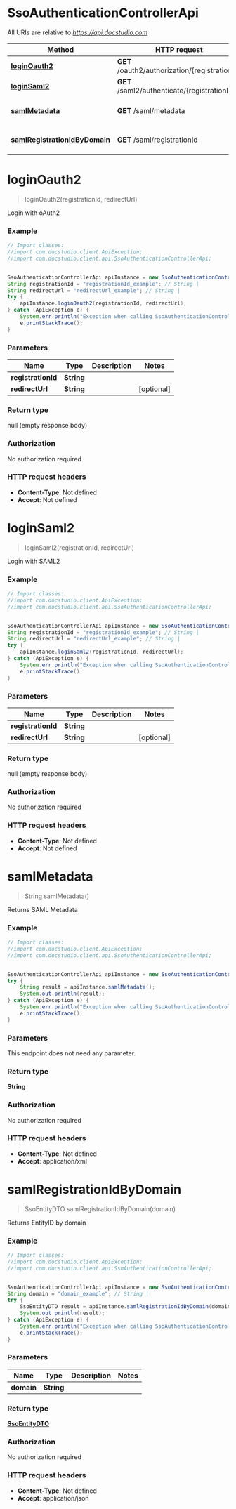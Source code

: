 # SsoAuthenticationControllerApi

All URIs are relative to *https://api.docstudio.com*

Method | HTTP request | Description
------------- | ------------- | -------------
[**loginOauth2**](SsoAuthenticationControllerApi.md#loginOauth2) | **GET** /oauth2/authorization/{registrationId} | Login with oAuth2
[**loginSaml2**](SsoAuthenticationControllerApi.md#loginSaml2) | **GET** /saml2/authenticate/{registrationId} | Login with SAML2
[**samlMetadata**](SsoAuthenticationControllerApi.md#samlMetadata) | **GET** /saml/metadata | Returns SAML Metadata
[**samlRegistrationIdByDomain**](SsoAuthenticationControllerApi.md#samlRegistrationIdByDomain) | **GET** /saml/registrationId | Returns EntityID by domain

<a name="loginOauth2"></a>
# **loginOauth2**
> loginOauth2(registrationId, redirectUrl)

Login with oAuth2

### Example
```java
// Import classes:
//import com.docstudio.client.ApiException;
//import com.docstudio.client.api.SsoAuthenticationControllerApi;


SsoAuthenticationControllerApi apiInstance = new SsoAuthenticationControllerApi();
String registrationId = "registrationId_example"; // String | 
String redirectUrl = "redirectUrl_example"; // String | 
try {
    apiInstance.loginOauth2(registrationId, redirectUrl);
} catch (ApiException e) {
    System.err.println("Exception when calling SsoAuthenticationControllerApi#loginOauth2");
    e.printStackTrace();
}
```

### Parameters

Name | Type | Description  | Notes
------------- | ------------- | ------------- | -------------
 **registrationId** | **String**|  |
 **redirectUrl** | **String**|  | [optional]

### Return type

null (empty response body)

### Authorization

No authorization required

### HTTP request headers

 - **Content-Type**: Not defined
 - **Accept**: Not defined

<a name="loginSaml2"></a>
# **loginSaml2**
> loginSaml2(registrationId, redirectUrl)

Login with SAML2

### Example
```java
// Import classes:
//import com.docstudio.client.ApiException;
//import com.docstudio.client.api.SsoAuthenticationControllerApi;


SsoAuthenticationControllerApi apiInstance = new SsoAuthenticationControllerApi();
String registrationId = "registrationId_example"; // String | 
String redirectUrl = "redirectUrl_example"; // String | 
try {
    apiInstance.loginSaml2(registrationId, redirectUrl);
} catch (ApiException e) {
    System.err.println("Exception when calling SsoAuthenticationControllerApi#loginSaml2");
    e.printStackTrace();
}
```

### Parameters

Name | Type | Description  | Notes
------------- | ------------- | ------------- | -------------
 **registrationId** | **String**|  |
 **redirectUrl** | **String**|  | [optional]

### Return type

null (empty response body)

### Authorization

No authorization required

### HTTP request headers

 - **Content-Type**: Not defined
 - **Accept**: Not defined

<a name="samlMetadata"></a>
# **samlMetadata**
> String samlMetadata()

Returns SAML Metadata

### Example
```java
// Import classes:
//import com.docstudio.client.ApiException;
//import com.docstudio.client.api.SsoAuthenticationControllerApi;


SsoAuthenticationControllerApi apiInstance = new SsoAuthenticationControllerApi();
try {
    String result = apiInstance.samlMetadata();
    System.out.println(result);
} catch (ApiException e) {
    System.err.println("Exception when calling SsoAuthenticationControllerApi#samlMetadata");
    e.printStackTrace();
}
```

### Parameters
This endpoint does not need any parameter.

### Return type

**String**

### Authorization

No authorization required

### HTTP request headers

 - **Content-Type**: Not defined
 - **Accept**: application/xml

<a name="samlRegistrationIdByDomain"></a>
# **samlRegistrationIdByDomain**
> SsoEntityDTO samlRegistrationIdByDomain(domain)

Returns EntityID by domain

### Example
```java
// Import classes:
//import com.docstudio.client.ApiException;
//import com.docstudio.client.api.SsoAuthenticationControllerApi;


SsoAuthenticationControllerApi apiInstance = new SsoAuthenticationControllerApi();
String domain = "domain_example"; // String | 
try {
    SsoEntityDTO result = apiInstance.samlRegistrationIdByDomain(domain);
    System.out.println(result);
} catch (ApiException e) {
    System.err.println("Exception when calling SsoAuthenticationControllerApi#samlRegistrationIdByDomain");
    e.printStackTrace();
}
```

### Parameters

Name | Type | Description  | Notes
------------- | ------------- | ------------- | -------------
 **domain** | **String**|  |

### Return type

[**SsoEntityDTO**](SsoEntityDTO.md)

### Authorization

No authorization required

### HTTP request headers

 - **Content-Type**: Not defined
 - **Accept**: application/json

